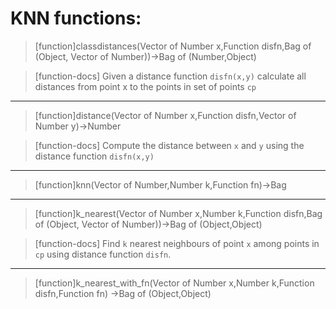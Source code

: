 # KNN functions:

> [function]classdistances(Vector of Number x,Function disfn,Bag of (Object,
              Vector of Number))->Bag of (Number,Object)

> [function-docs]
> Given a distance function `disfn(x,y)`
>     calculate all distances from point x to the points
>     in set of points `cp` 



___

> [function]distance(Vector of Number x,Function disfn,Vector of Number y)->Number

> [function-docs]
> Compute the distance between `x` and `y` 
>      using the distance function `disfn(x,y)` 



___

> [function]knn(Vector of Number,Number k,Function fn)->Bag



___

> [function]k_nearest(Vector of Number x,Number k,Function disfn,Bag of (Object,
         Vector of Number))->Bag of (Object,Object)

> [function-docs]
> Find `k` nearest neighbours of point `x` 
>      among points in `cp` using distance function `disfn`. 



___

> [function]k_nearest_with_fn(Vector of Number x,Number k,Function disfn,Function fn)
                 ->Bag of (Object,Object)


